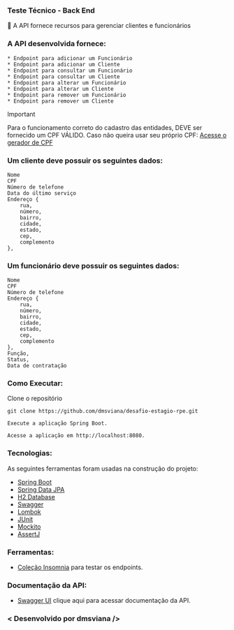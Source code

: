 ### Teste Técnico - Back End
🚀 A API fornece recursos para gerenciar clientes e funcionários


### A API desenvolvida fornece:

    * Endpoint para adicionar um Funcionário
    * Endpoint para adicionar um Cliente
    * Endpoint para consultar um Funcionário
    * Endpoint para consultar um Cliente
    * Endpoint para alterar um Funcionário
    * Endpoint para alterar um Cliente
    * Endpoint para remover um Funcionário
    * Endpoint para remover um Cliente

> [!IMPORTANT]
Para o funcionamento correto do cadastro das entidades, DEVE ser fornecido um CPF VÁLIDO. Caso não queira usar seu próprio CPF:
   [Acesse o gerador de CPF](https://www.4devs.com.br/gerador_de_cpf)


### Um cliente deve possuir os seguintes dados:

    Nome
    CPF 
    Número de telefone
    Data do último serviço
    Endereço {
        rua,
        número,
        bairro,
        cidade,
        estado,
        cep,
        complemento
    },

### Um funcionário deve possuir os seguintes dados:

    Nome
    CPF 
    Número de telefone
    Endereço {
        rua,
        número,
        bairro,
        cidade,
        estado,
        cep,
        complemento
    },
    Função,
    Status,
    Data de contratação

### Como Executar:
Clone o repositório

    git clone https://github.com/dmsviana/desafio-estagio-rpe.git

    Execute a aplicação Spring Boot.

    Acesse a aplicação em http://localhost:8080.

### Tecnologias:

As seguintes ferramentas foram usadas na construção do projeto:

- [Spring Boot](https://spring.io/projects/spring-boot)
- [Spring Data JPA](https://spring.io/projects/spring-data)
- [H2 Database](https://www.baeldung.com/spring-boot-h2-database)
- [Swagger](https://swagger.io/)
- [Lombok](https://projectlombok.org/)
- [JUnit](https://junit.org/junit5/)
- [Mockito](https://site.mockito.org/)
- [AssertJ](https://assertj.github.io/doc/)


### Ferramentas:

- [Coleção Insomnia](https://www.dropbox.com/scl/fi/ms8yi7jpbecx6dyz4ces9/desafio-rpe-collection.json?rlkey=thouq6pxldaamh32wm0tdr37u&st=blzxuw9c&dl=0) para testar os endpoints.

### Documentação da API:

- [Swagger UI](http://localhost:8080/swagger-ui/index.html) clique aqui para acessar documentação da API.

### < Desenvolvido por dmsviana />
